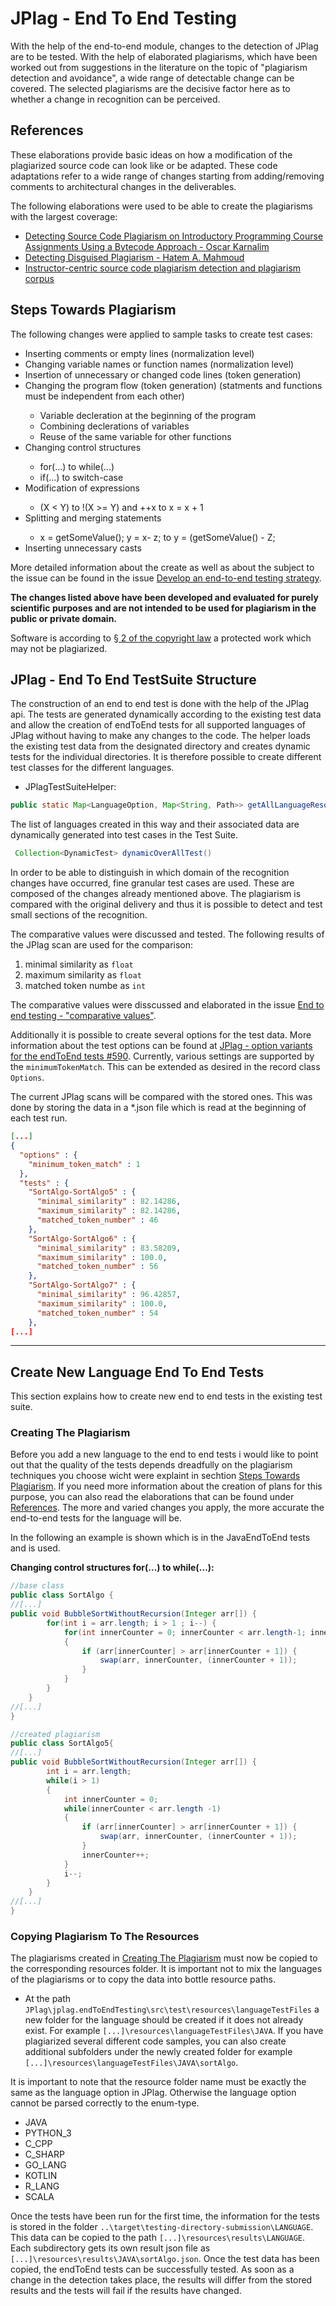# JPlag - End To End Testing
With the help of the end-to-end module, changes to the detection of JPlag are to be tested.
With the help of elaborated plagiarisms, which have been worked out from suggestions in the literature on the topic of "plagiarism detection and avoidance", a wide range of detectable change can be covered. The selected plagiarisms are the decisive factor here as to whether a change in recognition can be perceived. 

## References
These elaborations provide basic ideas on how a modification of the plagiarized source code can look like or be adapted.
These code adaptations refer to a wide range of changes starting from
adding/removing comments to architectural changes in the deliverables.

The following elaborations were used to be able to create the plagiarisms with the largest coverage:
- [Detecting Source Code Plagiarism on Introductory Programming Course Assignments Using a Bytecode Approach - Oscar Karnalim](https://ieeexplore.ieee.org/abstract/document/7910274 "Detecting Source Code Plagiarism on Introductory Programming Course Assignments Using a Bytecode Approach - Oscar Karnalim")
- [Detecting Disguised Plagiarism - Hatem A. Mahmoud](https://arxiv.org/abs/1711.02149 "Detecting Disguised Plagiarism - Hatem A. Mahmoud")
- [Instructor-centric source code plagiarism detection and plagiarism corpus](https://dl.acm.org/doi/abs/10.1145/2325296.2325328 "Instructor-centric source code plagiarism detection and plagiarism corpus")

## Steps Towards Plagiarism
The following changes were applied to sample tasks to create test cases:
<ul type="1">
	<li>Inserting comments or empty lines (normalization level)</li>
	<li>Changing variable names or function names (normalization level)</li>
	<li>Insertion of unnecessary or changed code lines (token generation)</li>
	<li>Changing the program flow (token generation) (statments and functions must be independent from each other)</li>
		<ul>
			<li>Variable decleration at the beginning of the program</li>
			<li>Combining declerations of variables</li>
			<li>Reuse of the same variable for other functions</li>
		</ul>
	<li>Changing control structures</li>
		<ul>
			<li>for(...) to while(...)</li>
			<li>if(...) to switch-case</li>
		</ul>
	<li>Modification of expressions</li>
		<ul>
			<li>(X < Y) to !(X >= Y) and ++x to x = x + 1</li>
		</ul>
	<li>Splitting and merging statements</li>
		<ul>
			<li>x = getSomeValue(); y = x- z; to y = (getSomeValue() - Z;</li>
		</ul>
	<li>Inserting unnecessary casts</li>
</ul>

More detailed information about the create as well as about the subject to the issue can be found in the issue [Develop an end-to-end testing strategy](https://github.com/jplag/JPlag/issues/193 "Develop an end-to-end testing strategy").

**The changes listed above have been developed and evaluated for purely scientific purposes and are not intended to be used for plagiarism in the public or private domain.**

Software is according to [§ 2 of the copyright law](https://www.gesetze-im-internet.de/urhg/__2.html "§ 2 of the copyright law") a protected work which may not be plagiarized. 

## JPlag - End To End TestSuite Structure
The construction of an end to end test is done with the help of the JPlag api. 
The tests are generated dynamically according to the existing test data and allow the creation of endToEnd tests for all supported languages of JPlag without having to make any changes to the code.
The helper loads the existing test data from the designated directory and creates dynamic tests for the individual directories. It is therefore possible to create different test classes for the different languages.
- JPlagTestSuiteHelper:

``` java 
public static Map<LanguageOption, Map<String, Path>> getAllLanguageResources()
```

The list of languages created in this way and their associated data are dynamically generated into test cases in the Test Suite.

``` java
 Collection<DynamicTest> dynamicOverAllTest()
```

In order to be able to distinguish in which domain of the recognition changes have occurred, fine granular test cases are used. These are composed of the changes already mentioned above. The plagiarism is compared with the original delivery and thus it is possible to detect and test small sections of the recognition. 

The comparative values were discussed and tested. The following results of the JPlag scan are used for the comparison:
1. minimal similarity as `float`
2. maximum similarity as `float`
3. matched token numbe as `int`

The comparative values were disscussed and elaborated in the issue [End to end testing - "comparative values"](https://github.com/jplag/JPlag/issues/548 "End to end testing - \"comparative values\""). 

Additionally it is possible to create several options for the test data. More information about the test options can be found at [JPlag - option variants for the endToEnd tests #590](https://github.com/jplag/JPlag/issues/590 "JPlag - option variants for the endToEnd tests #590"). Currently, various settings are supported by the `minimumTokenMatch`.  This can be extended as desired in the record class `Options`.

The current JPlag scans will be compared with the stored ones.
This was done by storing the data in a *.json file which is read at the beginning of each test run.

``` json  
[...]
{
  "options" : {
    "minimum_token_match" : 1
  },
  "tests" : {
    "SortAlgo-SortAlgo5" : {
      "minimal_similarity" : 82.14286,
      "maximum_similarity" : 82.14286,
      "matched_token_number" : 46
    },
    "SortAlgo-SortAlgo6" : {
      "minimal_similarity" : 83.58209,
      "maximum_similarity" : 100.0,
      "matched_token_number" : 56
    },
    "SortAlgo-SortAlgo7" : {
      "minimal_similarity" : 96.42857,
      "maximum_similarity" : 100.0,
      "matched_token_number" : 54
    },
[...]
```
--- 

## Create New Language End To End Tests

This section explains how to create new end to end tests in the existing test suite. 
### Creating The Plagiarism
Before you add a new language to the end to end tests i would like to point out that the quality of the tests depends dreadfully on the plagiarism techniques you choose wicht were explaint in sechtion [Steps Towards Plagiarism](#steps-towards-plagiarism).
If you need more information about the creation of plans for this purpose, you can also read the elaborations that can be found under [References](#references).
The more and varied changes you apply, the more accurate the end-to-end tests for the language will be.

In the following an example is shown which is in the JavaEndToEnd tests and is used.

**Changing control structures for(…) to while(…):**

``` java
//base class
public class SortAlgo {
//[...]
public void BubbleSortWithoutRecursion(Integer arr[]) {
		for(int i = arr.length; i > 1 ; i--) {
			for(int innerCounter = 0; innerCounter < arr.length-1; innerCounter++)
			{
				if (arr[innerCounter] > arr[innerCounter + 1]) {
					swap(arr, innerCounter, (innerCounter + 1));
				}
			}
		}
	}
//[...]
}
```

``` java
//created plagiarism
public class SortAlgo5{
//[...]
public void BubbleSortWithoutRecursion(Integer arr[]) {
		int i = arr.length;
		while(i > 1)
		{
			int innerCounter = 0;
			while(innerCounter < arr.length -1)
			{
				if (arr[innerCounter] > arr[innerCounter + 1]) {
					swap(arr, innerCounter, (innerCounter + 1));
				}
				innerCounter++;
			}
			i--;
		}
	}
//[...]
}
```
### Copying Plagiarism To The Resources

The plagiarisms created in [Creating The Plagiarism](#creating-the-plagiarism) must now be copied to the corresponding resources folder. It is important not to mix the languages of the plagiarisms or to copy the data into bottle resource paths.

- At the path `JPlag\jplag.endToEndTesting\src\test\resources\languageTestFiles` a new folder for the language should be created if it does not already exist. For example `[...]\resources\languageTestFiles\JAVA`. If you have plagiarized several different code samples, you can also create additional subfolders under the newly created folder for example `[...]\resources\languageTestFiles\JAVA\sortAlgo`.

It is important to note that the resource folder name must be exactly the same as the language option in JPlag. Otherwise the language option cannot be parsed correctly to the enum-type.
 - JAVA
 - PYTHON_3
 - C_CPP
 - C_SHARP
 - GO_LANG
 - KOTLIN
 - R_LANG
 - SCALA

Once the tests have been run for the first time, the information for the tests is stored in the folder `..\target\testing-directory-submission\LANGUAGE`.  This data can be copied to the path `[...]\resources\results\LANGUAGE`. Each subdirectory gets its own result json file as `[...]\resources\results\JAVA\sortAlgo.json`. Once the test data has been copied, the endToEnd tests can be successfully tested. As soon as a change in the detection takes place, the results will differ from the stored results and the tests will fail if the results have changed.
